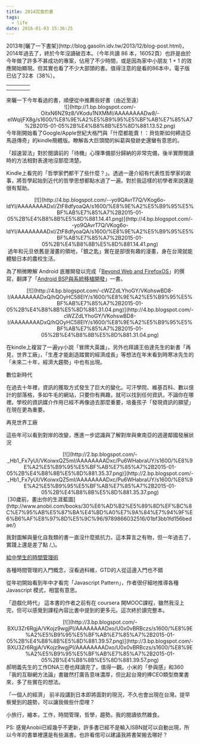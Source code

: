 ```yaml
---
title: 2014完食的書
tags:
  - life
date: 2016-01-03 15:36:25
---
```


<div class="separator" style="clear: both; text-align: center;"></div><div class="separator" style="clear: both; text-align: left;">2013年[曬了一下書架](http://blog.gasolin.idv.tw/2013/12/blog-post.html)，2014年過去了，終於今年沒讀破百本。（今年共讀 86 本，16052頁）也許是由於今年做了許多不甚成功的專案，佔用了不少時間，或是因為家中小朋友 1 + 1 的效應開始顯現。但其實也看了不少大部頭的書。值得注意的是看的86本中，電子版已佔了32本（38%）。</div><table class="help_table"><tbody><tr><td>
</td>  <td>
</td>  <td></td><td>
</td> </tr><tr>  <td></td><td>
</td><td>
</td></tr></tbody></table><div class="separator" style="clear: both; text-align: left;">來曬一下今年看過的書，順便從中推薦些好書（由近至遠）</div>
<div class="separator" style="clear: both; text-align: center;"></div><div class="separator" style="clear: both; text-align: center;">![](http://1.bp.blogspot.com/-OitxN6NZ9z8/VKodu1NXMMI/AAAAAAAADw8/-eIWqijFX8g/s1600/%E8%9E%A2%E5%B9%95%E5%BF%AB%E7%85%A7%2B2015-01-05%2B%E4%B8%8B%E5%8D%881.13.52.png)</div>
今年剛開始看了Google/Apple世紀大格鬥與「什麼都能賣！：貝佐斯如何締造亞馬遜傳奇」的kindle簡體版。瞭解各大巨頭間的糾葛與發跡史還蠻有意思的。

「超速習法」對於閱讀前的「待機」心理準備部分歸納的非常完備，後半實際閱讀時的方法相對表達地沒那麼清楚。

Kindle上看完的「哲學家們都干了些什麼？」。透過一邊介紹有代表性哲學家的故事，將哲學起始到近代的哲學思想都點水過了一遍。對於我這樣的初學者來說還是很有幫助。

<div class="separator" style="clear: both; text-align: center;">[![](http://4.bp.blogspot.com/--yo9QAvrT7Q/VKog6o-ldYI/AAAAAAAADxI/ZtF8dfyoaQA/s1600/%E8%9E%A2%E5%B9%95%E5%BF%AB%E7%85%A7%2B2015-01-05%2B%E4%B8%8B%E5%8D%881.14.41.png)](http://4.bp.blogspot.com/--yo9QAvrT7Q/VKog6o-ldYI/AAAAAAAADxI/ZtF8dfyoaQA/s1600/%E8%9E%A2%E5%B9%95%E5%BF%AB%E7%85%A7%2B2015-01-05%2B%E4%B8%8B%E5%8D%881.14.41.png)</div>&nbsp;過年和元旦依舊是漫畫的領地，「銀之匙」實在是部很有趣的漫畫，身在台灣就能體驗日本的農校生活。

為了稍微瞭解 Android 底層開發以完成「[Beyond Web and FirefoxOS](https://leanpub.com/gaiafromabove)」的撰寫，翻譯了「[Android BSP與系統移植開發](http://www.books.com.tw/products/0010632066)」一書。

<div class="separator" style="clear: both; text-align: center;">[![](http://4.bp.blogspot.com/-cWZZdLYhoGY/VKohswBD8-I/AAAAAAAADxQ/hQOyHC58ElY/s1600/%E8%9E%A2%E5%B9%95%E5%BF%AB%E7%85%A7%2B2015-01-05%2B%E4%B8%8B%E5%8D%881.31.04.png)](http://4.bp.blogspot.com/-cWZZdLYhoGY/VKohswBD8-I/AAAAAAAADxQ/hQOyHC58ElY/s1600/%E8%9E%A2%E5%B9%95%E5%BF%AB%E7%85%A7%2B2015-01-05%2B%E4%B8%8B%E5%8D%881.31.04.png)</div>

在kindle上複習了一遍yy小說「冒牌大英雄」，另外也拜讀王伯達先生的新書「再見，世界工廠」，「生產才能創造踏實的經濟成長」等想法在年末看到時寒冰先生的「未來二十年，經濟大趨勢」中也有出現。

數位新時代

在過去十年裡，資訊的獲取方式發生了巨大的變化。可汗學院、維基百科、數以億計的部落格，多如牛毛的網站，只要你有興趣，就可以找到任何資訊，不論你在哪裡。學校的資訊媒介作用已經不再像過去那麼重要，培養孩子「發現資訊的願望」在現在更為重要。

再見世界工廠

這些年可以看到對岸的改變，應進一步認識與了解對岸與東南亞的週邊鄰國發展狀況

<div class="separator" style="clear: both; text-align: center;">[![](http://2.bp.blogspot.com/-_Hb1_Fx7yUI/VKoiwxQZ5mI/AAAAAAAADxc/Pu6WHabraUY/s1600/%E8%9E%A2%E5%B9%95%E5%BF%AB%E7%85%A7%2B2015-01-05%2B%E4%B8%8B%E5%8D%881.35.37.png)](http://2.bp.blogspot.com/-_Hb1_Fx7yUI/VKoiwxQZ5mI/AAAAAAAADxc/Pu6WHabraUY/s1600/%E8%9E%A2%E5%B9%95%E5%BF%AB%E7%85%A7%2B2015-01-05%2B%E4%B8%8B%E5%8D%881.35.37.png)</div>
&nbsp;[30歲前，畫出你的生涯藍圖](http://www.anobii.com/books/30%E6%AD%B2%E5%89%8D%EF%BC%8C%E7%95%AB%E5%87%BA%E4%BD%A0%E7%9A%84%E7%94%9F%E6%B6%AF%E8%97%8D%E5%9C%96/9789866032516/01bf3bb1fd156bedae/)

我對圖解與量化自我類的書一直沒什麼抵抗力。這本算言之有物，但一年過去了，實踐上還是差了點 /_\。

[給中學生的時間管理術](http://www.anobii.com/books/%E7%B5%A6%E4%B8%AD%E5%AD%B8%E7%94%9F%E7%9A%84%E6%99%82%E9%96%93%E7%AE%A1%E7%90%86%E8%A1%93/9789862416983/01faa14757eb969216/) 

各種時間管理的入門概念，沒看過科維，GTD的人從這邊入門也不錯

從年初開始看到年中才看完「Javascript Pattern」，作者很仔細地推導各種 Javascript 模式，相當有意思。

「遊戲化時代」 這本書的作者之前有在 coursera 開MOOC課程，雖然我沒上完，但可以感覺到課程內容比書中提到的更多元。這次終於讀完整本。

<div class="separator" style="clear: both; text-align: center;">[![](http://3.bp.blogspot.com/-BXU3Zr6RgjA/VKojz9wgjPI/AAAAAAAADxo/U0x0vBRBczs/s1600/%E8%9E%A2%E5%B9%95%E5%BF%AB%E7%85%A7%2B2015-01-05%2B%E4%B8%8B%E5%8D%881.39.57.png)](http://3.bp.blogspot.com/-BXU3Zr6RgjA/VKojz9wgjPI/AAAAAAAADxo/U0x0vBRBczs/s1600/%E8%9E%A2%E5%B9%95%E5%BF%AB%E7%85%A7%2B2015-01-05%2B%E4%B8%8B%E5%8D%881.39.57.png)</div>
郝明義先生的工作DNA三卷也拜讀完了，值得一觀。小米的「參與感」和360「我的互聯網方法論」書雖然打廣告意味濃厚，但比起台灣的捧CEO類型商業書來，多了些實在的想法。

「一個人的經濟」 前半段講到日本即將面對的現況，不久也會出現在台灣。提早察覺到的趨勢，可以讓我做些什麼哩？

小旅行，繪本，工作，時間管理，哲學，趨勢。我的閱讀依然雜食。

PS: 感覺Anobii已經幾乎不更新，許多書已經不是輸入ISBN就可以自動出現，所以今年的書單裡還是有些漏書。也許看倌可以建議我將書架搬去哪好？